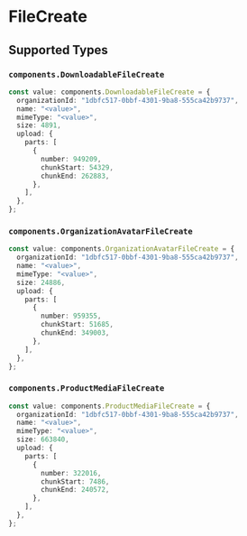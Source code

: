 # FileCreate


## Supported Types

### `components.DownloadableFileCreate`

```typescript
const value: components.DownloadableFileCreate = {
  organizationId: "1dbfc517-0bbf-4301-9ba8-555ca42b9737",
  name: "<value>",
  mimeType: "<value>",
  size: 4891,
  upload: {
    parts: [
      {
        number: 949209,
        chunkStart: 54329,
        chunkEnd: 262883,
      },
    ],
  },
};
```

### `components.OrganizationAvatarFileCreate`

```typescript
const value: components.OrganizationAvatarFileCreate = {
  organizationId: "1dbfc517-0bbf-4301-9ba8-555ca42b9737",
  name: "<value>",
  mimeType: "<value>",
  size: 24886,
  upload: {
    parts: [
      {
        number: 959355,
        chunkStart: 51685,
        chunkEnd: 349003,
      },
    ],
  },
};
```

### `components.ProductMediaFileCreate`

```typescript
const value: components.ProductMediaFileCreate = {
  organizationId: "1dbfc517-0bbf-4301-9ba8-555ca42b9737",
  name: "<value>",
  mimeType: "<value>",
  size: 663840,
  upload: {
    parts: [
      {
        number: 322016,
        chunkStart: 7486,
        chunkEnd: 240572,
      },
    ],
  },
};
```

